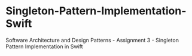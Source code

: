 # Singleton-Pattern-Implementation-Swift
Software Architecture and Design Patterns - Assignment 3 - Singleton Pattern Implementation in Swift
